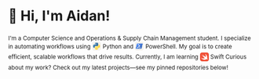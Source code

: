# 👋 Hi, I'm Aidan!

<small>
I'm a Computer Science and Operations & Supply Chain Management student. I specialize in automating workflows using 
<picture style="vertical-align: middle;">
  <source srcset="https://github.com/tandpfun/skill-icons/blob/main/icons/Python-Dark.svg" media="(prefers-color-scheme: dark)">
  <img src="https://github.com/tandpfun/skill-icons/blob/main/icons/Python-Light.svg" alt="Python" width="18" height="18">
</picture> 
Python and 
<picture style="vertical-align: middle;">
  <source srcset="https://github.com/tandpfun/skill-icons/blob/main/icons/Powershell-Dark.svg" media="(prefers-color-scheme: dark)">
  <img src="https://github.com/tandpfun/skill-icons/blob/main/icons/Powershell-Light.svg" alt="PowerShell" width="18" height="18">
</picture> 
PowerShell. My goal is to create efficient, scalable workflows that drive results. Currently, I am learning 
<picture style="vertical-align: middle;">
  <img src="https://github.com/tandpfun/skill-icons/blob/main/icons/Swift.svg" alt="GoLang" width="18" height="18">
</picture> 
Swift Curious about my work? Check out my latest projects—see my pinned repositories below!
</small>
